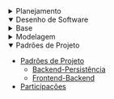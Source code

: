 <!-- docs/_sidebar.md -->

<!-- - [Home](/README.md) -->

<details>
  <summary class="sidebar-title"> Planejamento </summary>

- [Diretrizes do Projeto](/0.planejamento/diretrizes.md)
- [Cronograma](/0.planejamento/cronograma.md)

<details>
<summary> Atas</summary>

- [Ata de 26/04/2023](/0.planejamento/atas/ata_26_04_2023.md)
- [Ata de 03/05/2023](/0.planejamento/atas/ata_03_05_2023.md)
- [Ata de 18/05/2023](/0.planejamento/atas/ata_18_05_2023.md)

</details>
</details>

<details open>
<summary class="sidebar-title"> Desenho de Software </summary>

<details>

<summary> Base </summary>

- [**Módulo Não Orientado a Abordagens Específicas**](/1.base/nao-especificos/abordagemnaoespecifica.md)
  - [Diagrama de Causa-Efeito](/1.base/nao-especificos/causaefeito.md)
  - [Rich Picture](/1.base/nao-especificos/richpicture.md)
  - [Plano de Risco, Custo e Tempo](/1.base/nao-especificos/planocustoriscotempo.md)
- **Processos, Metodologias e Abordagens**
  - [Metodologias Adotadas](/1.base/processos/metodologiasadotadas.md)
  - [Modelagem BPMN](/1.base/processos/modelagembpmn.md)
  - [Ferramentas utilizadas](/1.base/processos/ferramentasutilizadas.md)
- [**Participações**](/1.base/participacoesbase.md)

</details>

<details>
<summary > Modelagem </summary>

- [**Modelagem Tradicional (UML)**](/2.modelagem/modelagemtradicional.md)
  - [**Estáticos**](/2.modelagem/umlestaticos.md)
    - [Diagrama de Classes](/2.modelagem/estatica/diagramadeclasses.md)
    - [Diagrama de Pacotes](/2.modelagem/estatica/diagramadepacotes.md)
  - [**Dinâmicos**](/2.modelagem/umldinamicos)
    - [Diagrama de Atividades](/2.modelagem/dinamica/diagramadeatividades.md)
    - [Diagrama de Comunicação](/2.modelagem/dinamica/diagramadecomunicacao.md)
- [Participações](/2.modelagem/participacoesmodelagem.md)

</details>

<details open>
<summary class="activated-menu"> Padrões de Projeto </summary>

- [Padrões de Projeto](/3.padroesdeprojeto/padroesdeprojeto.md)
  - [Backend-Persistência](/3.padroesdeprojeto/back-bd/back-bd.md)
  - [Frontend-Backend](/3.padroesdeprojeto/front-api/front-api.md)
- [Participações](/3.padroesdeprojeto/participacoespadroes.md)

</details>

</details>
<!-- @TODO: Descomentar à medida que as entregas forem acontecendo -->

<!-- - Arquitetura de Software & Reutilização -->
 <!-- - [4. Desenho de Software - Arquitetura & Reutilização de Software](4.arquiteturareutilizacao/4.arquiteturareutilizacao.md) -->
  <!-- - [4.1. Módulo Estilos e Padrões Arquiteturais](4.arquiteturareutilizacao/4.1.padroesarquiteturais.md) -->
  <!-- - [4.2. Módulo Reutilização de Software](4.arquiteturareutilizacao/4.2.reutilizacaodesoftware.md) -->
  <!-- - [4.3. Participações - Arquitetura & Reutilização de Software](4.arquiteturareutilizacao/4.3.participacoesarqreutilizacao.md) -->
